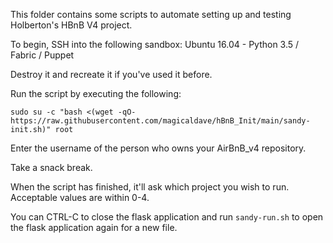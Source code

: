 This folder contains some scripts to automate setting up and testing Holberton's HBnB V4 project.

To begin, SSH into the following sandbox: Ubuntu 16.04 - Python 3.5 / Fabric / Puppet

Destroy it and recreate it if you've used it before.

Run the script by executing the following:

`sudo su -c "bash <(wget -qO- https://raw.githubusercontent.com/magicaldave/hBnB_Init/main/sandy-init.sh)" root`

Enter the username of the person who owns your AirBnB_v4 repository.

Take a snack break.

When the script has finished, it'll ask which project you wish to run.
Acceptable values are within 0-4.

You can CTRL-C to close the flask application and run `sandy-run.sh` to open the flask application again for a new file.
